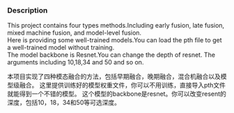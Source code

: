 ### Description
This project contains four types methods.Including early fusion, late fusion, 
mixed machine fusion, and model-level fusion.<br>
Here is providing some well-trained models.You can load the pth file to get a 
well-trained model without training.<br>
The model backbone is Resnet.You can change the depth of resnet. The arguments
including 10,18,34 and 50 and so on.<br>

本项目实现了四种模态融合的方法，包括早期融合，晚期融合，混合机融合以及模型级融合。
这里提供训练好的模型权重文件，你可以不用训练，直接导入pth文件就能得到一个不错的模型。
这个模型的backbone是resnet。你可以改变resent的深度，包括10，18，34和50等可选深度。

